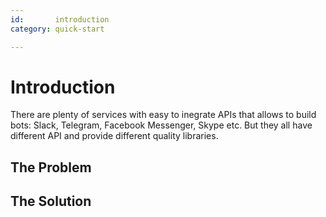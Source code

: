```yaml
---
id:       introduction
category: quick-start

---
```


# Introduction

There are plenty of services with easy to inegrate APIs that allows to build bots: Slack, Telegram, Facebook Messenger, Skype etc. But they all have different API and provide different quality libraries.

## The Problem



## The Solution
